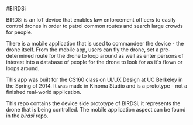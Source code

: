 #BIRDSi

BIRDSi is an IoT device that enables law enforcement officers to easily control drones in order to patrol common routes and search large crowds for people. 

There is a mobile application that is used to commandeer the device - the drone itself. From the mobile app, users can fly the drone, set a pre-determined route for the drone to loop around as well as enter persons of interest into a database of people for the drone to look for as it's flown or loops around. 

This app was built for the CS160 class on UI/UX Design at UC Berkeley in the Spring of 2014. It was made in Kinoma Studio and is a prototype - not a finished real-world application.

This repo contains the device side prototype of BIRDSi; it represents the drone that is being controlled. The mobile application aspect can be found in the *birdsi* repo.
